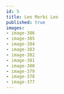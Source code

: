 ```yaml
---
id: 5
title: Leo Morbi Leo
published: true
images:
- image-386
- image-385
- image-384
- image-383
- image-382
- image-381
- image-380
- image-379
- image-378
- image-377
---
```

